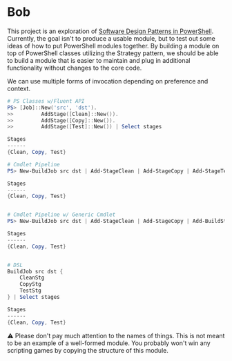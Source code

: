 # Bob

This project is an exploration of [Software Design Patterns in PowerShell](https://www.automatedops.com/blog/2018/04/11/software-design-patterns-in-powershell-strategy-pattern/).
Currently, the goal isn't to produce a usable module, but to test out some ideas of how to put PowerShell modules together.
By building a module on top of PowerShell classes utilizing the Strategy pattern, we should be able to build a module that is easier to maintain and plug in additional functionality without changes to the core code.

We can use multiple forms of invocation depending on preference and context.

```powershell
# PS Classes w/Fluent API
PS> [Job]::New('src', 'dst').
>>         AddStage([Clean]::New()).
>>         AddStage([Copy]::New()).
>>         AddStage([Test]::New()) | Select stages

Stages
------
{Clean, Copy, Test}

# Cmdlet Pipeline
PS> New-BuildJob src dst | Add-StageClean | Add-StageCopy | Add-StageTest | Select stages

Stages
------
{Clean, Copy, Test}


# Cmdlet Pipeline w/ Generic Cmdlet
PS> New-BuildJob src dst | Add-StageClean | Add-StageCopy | Add-BuildStage -Stage ([Test]::New()) | Select stages

Stages
------
{Clean, Copy, Test}


# DSL
BuildJob src dst {
    CleanStg
    CopyStg
    TestStg
} | Select stages

Stages
------
{Clean, Copy, Test}
```

:warning: Please don't pay much attention to the names of things.
This is not meant to be an example of a well-formed module.
You probably won't win any scripting games by copying the structure of this module.